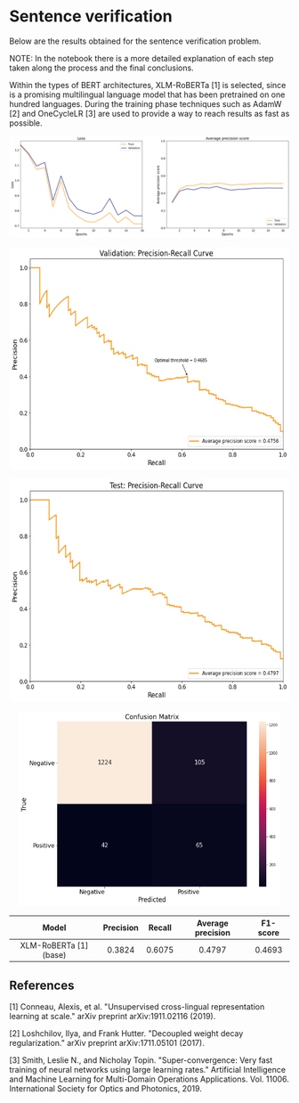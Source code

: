 # Sentence verification

Below are the results obtained for the sentence verification problem.

NOTE: In the notebook there is a more detailed explanation of each step taken along the process and the final conclusions.

Within the types of BERT architectures, XLM-RoBERTa [1] is selected, since is a promising multilingual language model that has been pretrained on one hundred languages. During the training phase techniques such as AdamW [2] and OneCycleLR [3] are used to provide a way to reach results as fast as possible.

<img src="https://github.com/jaime-cespedes-sisniega/sentence_verification/blob/main/img/train_val_phase.png">

<p align="center">
  <img src="https://github.com/jaime-cespedes-sisniega/sentence_verification/blob/main/img/val_pr_curve.png" width="600" height="400">
</p>

<p align="center">
  <img src="https://github.com/jaime-cespedes-sisniega/sentence_verification/blob/main/img/test_pr_curve.png" width="600" height="400">
</p>

<p align="center">
  <img src="https://github.com/jaime-cespedes-sisniega/sentence_verification/blob/main/img/confusion_matrix.png" width="470" height="350">
</p>

| Model | Precision | Recall | Average precision | F1-score |
| :---: | :---: | :---: | :---: | :---: |
| XLM-RoBERTa [1] (base) | 0.3824  | 0.6075 | 0.4797 | 0.4693|


## References

[1] Conneau, Alexis, et al. "Unsupervised cross-lingual representation learning at scale." arXiv preprint arXiv:1911.02116 (2019).

[2] Loshchilov, Ilya, and Frank Hutter. "Decoupled weight decay regularization." arXiv preprint arXiv:1711.05101 (2017).

[3] Smith, Leslie N., and Nicholay Topin. "Super-convergence: Very fast training of neural networks using large learning rates." Artificial Intelligence and Machine Learning for Multi-Domain Operations Applications. Vol. 11006. International Society for Optics and Photonics, 2019.
